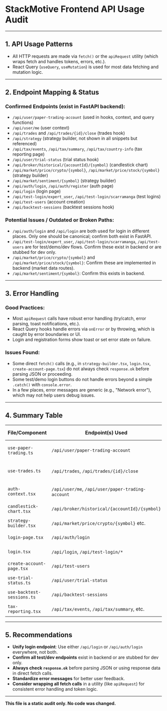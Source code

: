 # StackMotive Frontend API Usage Audit

---

## 1. API Usage Patterns
- All HTTP requests are made via `fetch()` or the `apiRequest` utility (which wraps fetch and handles tokens, errors, etc.).
- React Query (`useQuery`, `useMutation`) is used for most data fetching and mutation logic.

---

## 2. Endpoint Mapping & Status

### Confirmed Endpoints (exist in FastAPI backend):
- `/api/user/paper-trading-account` (used in hooks, context, and query functions)
- `/api/user/me` (user context)
- `/api/trades` and `/api/trades/{id}/close` (trades hook)
- `/api/strategy` (strategy builder, not shown in all snippets but referenced)
- `/api/tax/events`, `/api/tax/summary`, `/api/tax/country-info` (tax reporting page)
- `/api/user/trial-status` (trial status hook)
- `/api/broker/historical/{accountId}/{symbol}` (candlestick chart)
- `/api/market/price/crypto/{symbol}`, `/api/market/price/stock/{symbol}` (strategy builder)
- `/api/market/sentiment/{symbol}` (strategy builder)
- `/api/auth/login`, `/api/auth/register` (auth page)
- `/api/login` (login page)
- `/api/test-login/expert_user`, `/api/test-login/scarramanga` (test logins)
- `/api/test-users` (account creation)
- `/api/backtest-sessions` (backtest sessions hook)

### Potential Issues / Outdated or Broken Paths:
- `/api/auth/login` and `/api/login` are both used for login in different places. Only one should be canonical; confirm both exist in FastAPI.
- `/api/test-login/expert_user`, `/api/test-login/scarramanga`, `/api/test-users` are for test/demo/dev flows. Confirm these exist in backend or are stubbed for dev only.
- `/api/market/price/crypto/{symbol}` and `/api/market/price/stock/{symbol}`: Confirm these are implemented in backend (market data routes).
- `/api/market/sentiment/{symbol}`: Confirm this exists in backend.

---

## 3. Error Handling

### Good Practices:
- Most `apiRequest` calls have robust error handling (try/catch, error parsing, toast notifications, etc.).
- React Query hooks handle errors via `onError` or by throwing, which is caught by error boundaries or UI.
- Login and registration forms show toast or set error state on failure.

### Issues Found:
- Some direct `fetch()` calls (e.g., in `strategy-builder.tsx`, `login.tsx`, `create-account-page.tsx`) do not always check `response.ok` before parsing JSON or proceeding.
- Some test/demo login buttons do not handle errors beyond a simple `.catch()` with `console.error`.
- In a few places, error messages are generic (e.g., "Network error"), which may not help users debug issues.

---

## 4. Summary Table

| File/Component                        | Endpoint(s) Used                                 | Error Handling         | Endpoint Exists? |
|---------------------------------------|--------------------------------------------------|-----------------------|------------------|
| `use-paper-trading.ts`                | `/api/user/paper-trading-account`                | try/catch, 404 logic  | Yes              |
| `use-trades.ts`                       | `/api/trades`, `/api/trades/{id}/close`          | Throws, onError toast | Yes              |
| `auth-context.tsx`                    | `/api/user/me`, `/api/user/paper-trading-account`| try/catch, 404 logic  | Yes              |
| `candlestick-chart.tsx`               | `/api/broker/historical/{accountId}/{symbol}`    | try/catch, fallback   | Yes              |
| `strategy-builder.tsx`                | `/api/market/price/crypto/{symbol}` etc.         | try/catch, toast      | Confirm          |
| `login-page.tsx`                      | `/api/auth/login`                                | Checks ok, toast      | Confirm          |
| `login.tsx`                           | `/api/login`, `/api/test-login/*`                | .catch, toast         | Confirm          |
| `create-account-page.tsx`             | `/api/test-users`                                | Checks ok, toast      | Confirm          |
| `use-trial-status.ts`                 | `/api/user/trial-status`                         | try/catch, fallback   | Yes              |
| `use-backtest-sessions.ts`            | `/api/backtest-sessions`                         | Throws on !ok         | Yes              |
| `tax-reporting.tsx`                   | `/api/tax/events`, `/api/tax/summary`, etc.      | React Query           | Yes              |

---

## 5. Recommendations
- **Unify login endpoint**: Use either `/api/login` or `/api/auth/login` everywhere, not both.
- **Confirm all test/dev endpoints** exist in backend or are stubbed for dev only.
- **Always check `response.ok`** before parsing JSON or using response data in direct fetch calls.
- **Standardize error messages** for better user feedback.
- **Consider wrapping all fetch calls** in a utility (like `apiRequest`) for consistent error handling and token logic.

---

**This file is a static audit only. No code was changed.** 